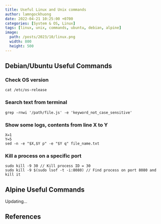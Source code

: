 ```yaml
---
title: Useful Linux and Unix commands
author: lamngockhuong
date: 2022-04-21 10:25:00 +0700
categories: [System & OS, Linux]
tags: [linux, unix, commands, ubuntu, debian, alpine]
image:
  path: /posts/2023/10/linux.png
  width: 800
  height: 500
---
```

## Debian/Ubuntu Useful Commands

### Check OS version

```console
cat /etc/os-release
```

### Search text from terminal

```console
grep -rnwi '/path/file.js' -e 'keyword_not_case_sensitive'
```

### Show some logs, contents from line X to Y

```console
X=1
Y=5
sed -n -e "$X,$Y p" -e "$Y q" file_name.txt
```

### Kill a process on a specific port

```console
sudo kill -9 30 // Kill process ID = 30
sudo kill -9 $(sudo lsof -t -i:8080) // Find process on port 8080 and kill it
```

## Alpine Useful Commands

Updating...

## References

